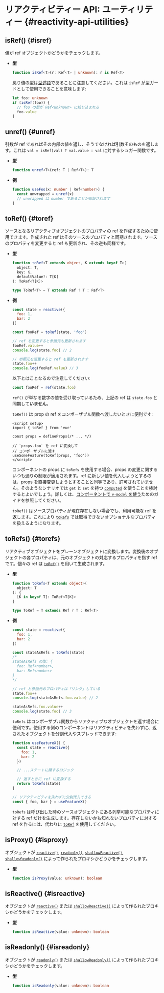# リアクティビティー API: ユーティリティー {#reactivity-api-utilities}

## isRef() {#isref}

値が ref オブジェクトかどうかをチェックします。

- **型**

  ```ts
  function isRef<T>(r: Ref<T> | unknown): r is Ref<T>
  ```

  戻り値の型は[型述語](https://www.typescriptlang.org/docs/handbook/2/narrowing.html#using-type-predicates)であることに注意してください。これは `isRef` が型ガードとして使用できることを意味します:

  ```ts
  let foo: unknown
  if (isRef(foo)) {
    // foo の型が Ref<unknown> に絞り込まれる
    foo.value
  }
  ```

## unref() {#unref}

引数が ref であればその内部の値を返し、そうでなければ引数そのものを返します。これは `val = isRef(val) ? val.value : val` に対するシュガー関数です。

- **型**

  ```ts
  function unref<T>(ref: T | Ref<T>): T
  ```

- **例**

  ```ts
  function useFoo(x: number | Ref<number>) {
    const unwrapped = unref(x)
    // unwrapped は number であることが保証されます
  }
  ```

## toRef() {#toref}

ソースとなるリアクティブオブジェクトのプロパティの ref を作成するために使用できます。作成された ref はそのソースのプロパティと同期されます。ソースのプロパティを変更すると ref も更新され、その逆も同様です。

- **型**

  ```ts
  function toRef<T extends object, K extends keyof T>(
    object: T,
    key: K,
    defaultValue?: T[K]
  ): ToRef<T[K]>

  type ToRef<T> = T extends Ref ? T : Ref<T>
  ```

- **例**

  ```js
  const state = reactive({
    foo: 1,
    bar: 2
  })

  const fooRef = toRef(state, 'foo')

  // ref を変更すると参照元も更新されます
  fooRef.value++
  console.log(state.foo) // 2

  // 参照元を変更すると ref も更新されます
  state.foo++
  console.log(fooRef.value) // 3
  ```

  以下とはことなるので注意してください:

  ```js
  const fooRef = ref(state.foo)
  ```

  `ref()` が単なる数字の値を受け取っているため、上記の ref は `state.foo` と同期して**いません**。

  `toRef()` は prop の ref をコンポーザブル関数へ渡したいときに便利です:

  ```vue
  <script setup>
  import { toRef } from 'vue'
  
  const props = defineProps(/* ... */)

  // `props.foo` を ref に変換して
  // コンポーザブルに渡す
  useSomeFeature(toRef(props, 'foo'))
  </script>
  ```

  コンポーネントの props に `toRefs` を使用する場合、props の変更に関するいつも通りの制限が適用されます。ref に新しい値を代入しようとするのは、props を直接変更しようとすることと同等であり、許可されていません。そのようなシナリオでは `get` と `set` を持つ [`computed`](./reactivity-core.html#computed) を使うことを検討するとよいでしょう。詳しくは、[コンポーネントで `v-model` を使う](/guide/components/events.html#usage-with-v-model)ためのガイドを参照してください。

  `toRef()` はソースプロパティが現在存在しない場合でも、利用可能な ref を返します。これにより [`toRefs`](#torefs) では取得できないオプショナルなプロパティを扱えるようになります。

## toRefs() {#torefs}

リアクティブオブジェクトをプレーンオブジェクトに変換します。変換後のオブジェクトの各プロパティは、元のオブジェクトの対応するプロパティを指す ref です。個々の ref は [`toRef()`](#toref) を用いて生成されます。

- **型**

  ```ts
  function toRefs<T extends object>(
    object: T
  ): {
    [K in keyof T]: ToRef<T[K]>
  }

  type ToRef = T extends Ref ? T : Ref<T>
  ```

- **例**

  ```js
  const state = reactive({
    foo: 1,
    bar: 2
  })

  const stateAsRefs = toRefs(state)
  /*
  stateAsRefs の型: {
    foo: Ref<number>,
    bar: Ref<number>
  }
  */

  // ref と参照元のプロパティは「リンク」している
  state.foo++
  console.log(stateAsRefs.foo.value) // 2

  stateAsRefs.foo.value++
  console.log(state.foo) // 3
  ```

  `toRefs` はコンポーザブル関数からリアクティブなオブジェクトを返す場合に便利です。使用する側のコンポーネントはリアクティビティを失わずに、返されたオブジェクトを分割代入やスプレッドできます:

  ```js
  function useFeatureX() {
    const state = reactive({
      foo: 1,
      bar: 2
    })

    // ...ステートに関するロジック

    // 返すときに ref に変換する
    return toRefs(state)
  }

  // リアクティビティを失わずに分割代入できる
  const { foo, bar } = useFeatureX()
  ```

  `toRefs` は呼び出した時のソースオブジェクトにある列挙可能なプロパティに対する ref だけを生成します。存在しないかも知れないプロパティに対する ref を作るには、代わりに [`toRef`](#toref) を使用してください。

## isProxy() {#isproxy}

オブジェクトが [`reactive()`](./reactivity-core.html#reactive), [`readonly()`](./reactivity-core.html#readonly), [`shallowReactive()`](./reactivity-advanced.html#shallowreactive), [`shallowReadonly()`](./reactivity-advanced.html#shallowreadonly) によって作られたプロキシかどうかをチェックします。

- **型**

  ```ts
  function isProxy(value: unknown): boolean
  ```

## isReactive() {#isreactive}

オブジェクトが [`reactive()`](./reactivity-core.html#reactive) または [`shallowReactive()`](./reactivity-advanced.html#shallowreactive) によって作られたプロキシかどうかをチェックします。

- **型**

  ```ts
  function isReactive(value: unknown): boolean
  ```

## isReadonly() {#isreadonly}

オブジェクトが [`readonly()`](./reactivity-core.html#readonly) または [`shallowReadonly()`](./reactivity-advanced.html#shallowreadonly) によって作られたプロキシかどうかをチェックします。

- **型**

  ```ts
  function isReadonly(value: unknown): boolean
  ```
